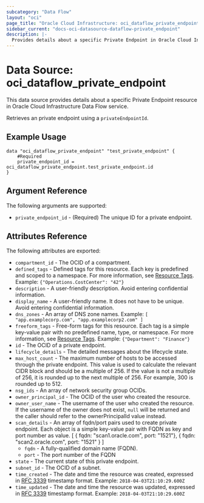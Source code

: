 ```yaml
---
subcategory: "Data Flow"
layout: "oci"
page_title: "Oracle Cloud Infrastructure: oci_dataflow_private_endpoint"
sidebar_current: "docs-oci-datasource-dataflow-private_endpoint"
description: |-
  Provides details about a specific Private Endpoint in Oracle Cloud Infrastructure Data Flow service
---
```


# Data Source: oci_dataflow_private_endpoint
This data source provides details about a specific Private Endpoint resource in Oracle Cloud Infrastructure Data Flow service.

Retrieves an private endpoint using a `privateEndpointId`.


## Example Usage

```hcl
data "oci_dataflow_private_endpoint" "test_private_endpoint" {
	#Required
	private_endpoint_id = oci_dataflow_private_endpoint.test_private_endpoint.id
}
```

## Argument Reference

The following arguments are supported:

* `private_endpoint_id` - (Required) The unique ID for a private endpoint. 


## Attributes Reference

The following attributes are exported:

* `compartment_id` - The OCID of a compartment. 
* `defined_tags` - Defined tags for this resource. Each key is predefined and scoped to a namespace. For more information, see [Resource Tags](https://docs.cloud.oracle.com/iaas/Content/General/Concepts/resourcetags.htm). Example: `{"Operations.CostCenter": "42"}` 
* `description` - A user-friendly description. Avoid entering confidential information. 
* `display_name` - A user-friendly name. It does not have to be unique. Avoid entering confidential information. 
* `dns_zones` - An array of DNS zone names. Example: `[ "app.examplecorp.com", "app.examplecorp2.com" ]` 
* `freeform_tags` - Free-form tags for this resource. Each tag is a simple key-value pair with no predefined name, type, or namespace. For more information, see [Resource Tags](https://docs.cloud.oracle.com/iaas/Content/General/Concepts/resourcetags.htm). Example: `{"Department": "Finance"}` 
* `id` - The OCID of a private endpoint. 
* `lifecycle_details` - The detailed messages about the lifecycle state. 
* `max_host_count` - The maximum number of hosts to be accessed through the private endpoint. This value is used to calculate the relevant CIDR block and should be a multiple of 256.  If the value is not a multiple of 256, it is rounded up to the next multiple of 256. For example, 300 is rounded up to 512. 
* `nsg_ids` - An array of network security group OCIDs. 
* `owner_principal_id` - The OCID of the user who created the resource. 
* `owner_user_name` - The username of the user who created the resource.  If the username of the owner does not exist, `null` will be returned and the caller should refer to the ownerPrincipalId value instead. 
* `scan_details` - An array of fqdn/port pairs used to create private endpoint. Each object is a simple key-value pair with FQDN as key and port number as value. [ { fqdn: "scan1.oracle.com", port: "1521"}, { fqdn: "scan2.oracle.com", port: "1521" } ] 
	* `fqdn` - A fully-qualified domain name (FQDN). 
	* `port` - The port number of the FQDN 
* `state` - The current state of this private endpoint. 
* `subnet_id` - The OCID of a subnet. 
* `time_created` - The date and time the resource was created, expressed in [RFC 3339](https://tools.ietf.org/html/rfc3339) timestamp format. Example: `2018-04-03T21:10:29.600Z` 
* `time_updated` - The date and time the resource was updated, expressed in [RFC 3339](https://tools.ietf.org/html/rfc3339) timestamp format. Example: `2018-04-03T21:10:29.600Z` 

